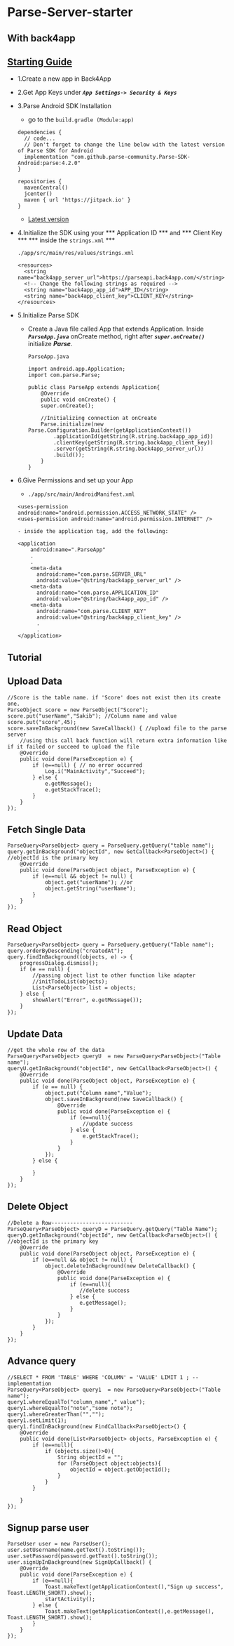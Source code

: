# Parse-Server-starter

## With back4app

## [Starting Guide](https://www.back4app.com/docs/get-started/welcome)
- 1.Create a new app in Back4App
-	2.Get App Keys under ***```App Settings-> Security & Keys```***
-	3.Parse Android SDK Installation
	-	go to the ```build.gradle (Module:app)```
    ```
    dependencies {
      // code...
      // Don't forget to change the line below with the latest version of Parse SDK for Android
      implementation "com.github.parse-community.Parse-SDK-Android:parse:4.2.0"
    }

    repositories {
      mavenCentral()
      jcenter()
      maven { url 'https://jitpack.io' }
    }
    ```
	
	-	[Latest version](https://jitpack.io/#parse-community/Parse-SDK-Android)
-	4.Initialize the SDK using your *** Application ID *** and *** Client Key *** *** inside the ```strings.xml``` ***
  
    ```./app/src/main/res/values/strings.xml```
    ```
    <resources>
      <string name="back4app_server_url">https://parseapi.back4app.com/</string>
      <!-- Change the following strings as required -->
      <string name="back4app_app_id">APP_ID</string>
      <string name="back4app_client_key">CLIENT_KEY</string>
    </resources>
    ```
		
- 5.Initialize Parse SDK
  - Create a Java file called App that extends Application. Inside ***```ParseApp.java```*** onCreate method, right after ***```super.onCreate()```*** initialize ***Parse***.

	```ParseApp.java ```
	```
	import android.app.Application;
	import com.parse.Parse;

	public class ParseApp extends Application{
	    @Override
	    public void onCreate() {
		super.onCreate();

		//Initializing connection at onCreate
		Parse.initialize(new Parse.Configuration.Builder(getApplicationContext())
			.applicationId(getString(R.string.back4app_app_id))
			.clientKey(getString(R.string.back4app_client_key))
			.server(getString(R.string.back4app_server_url))
			.build());
	    }
	}
	```
	
- 6.Give Permissions and set up your App
	 -  ```./app/src/main/AndroidManifest.xml```
    ```
    <uses-permission android:name="android.permission.ACCESS_NETWORK_STATE" />
    <uses-permission android:name="android.permission.INTERNET" />
    ```
	  - inside the application tag, add the following:

    ```
    <application
        android:name=".ParseApp"
        .
        .
        <meta-data
          android:name="com.parse.SERVER_URL"
          android:value="@string/back4app_server_url" />
        <meta-data
          android:name="com.parse.APPLICATION_ID"
          android:value="@string/back4app_app_id" />
        <meta-data
          android:name="com.parse.CLIENT_KEY"
          android:value="@string/back4app_client_key" />
          .
          .
    </application>
    ```
	
## Tutorial

## Upload Data

```
//Score is the table name. if 'Score' does not exist then its create one.
ParseObject score = new ParseObject("Score");
score.put("userName","Sakib"); //Column name and value
score.put("score",45);
score.saveInBackground(new SaveCallback() { //upload file to the parse server
    //using this call back function will return extra information like if it failed or succeed to upload the file
    @Override
    public void done(ParseException e) {
        if (e==null) { // no error occurred
            Log.i("MainActivity","Succeed");
        } else {
            e.getMessage();
            e.getStackTrace();
        }
    }
});
```

## Fetch Single Data

```
ParseQuery<ParseObject> query = ParseQuery.getQuery("table name");
query.getInBackground("objectId", new GetCallback<ParseObject>() { //objectId is the primary key
    @Override
    public void done(ParseObject object, ParseException e) {
        if (e==null && object != null) {
            object.get("userName"); //or
            object.getString("userName");
        }
    }
});
```

## Read Object

```
ParseQuery<ParseObject> query = ParseQuery.getQuery("Table name");
query.orderByDescending("createdAt");
query.findInBackground((objects, e) -> {
    progressDialog.dismiss();
    if (e == null) {
        //passing object list to other function like adapter
        //initTodoList(objects);
        List<ParseObject> list = objects;
    } else {
        showAlert("Error", e.getMessage());
    }
});
```

## Update Data

```
//get the whole row of the data
ParseQuery<ParseObject> queryU  = new ParseQuery<ParseObject>("Table name");
queryU.getInBackground("objectId", new GetCallback<ParseObject>() {
    @Override
    public void done(ParseObject object, ParseException e) {
        if (e == null) {
            object.put("Column name","Value");
            object.saveInBackground(new SaveCallback() {
                @Override
                public void done(ParseException e) {
                    if (e==null){
                        //update success
                    } else {
                        e.getStackTrace();
                    }
                }
            });
        } else {

        }
    }
});
```

## Delete Object

```
//Delete a Row--------------------------
ParseQuery<ParseObject> queryD = ParseQuery.getQuery("Table Name");
queryD.getInBackground("objectId", new GetCallback<ParseObject>() { //objectId is the primary key
    @Override
    public void done(ParseObject object, ParseException e) {
        if (e==null && object != null) {
            object.deleteInBackground(new DeleteCallback() {
                @Override
                public void done(ParseException e) {
                    if (e==null){
                       //delete success
                    } else {
                       e.getMessage();
                    }
                }
            });
        }
    }
});
```

## Advance query

```
//SELECT * FROM 'TABLE' WHERE 'COLUMN' = 'VALUE' LIMIT 1 ; --implementation
ParseQuery<ParseObject> query1  = new ParseQuery<ParseObject>("Table name");
query1.whereEqualTo("column_name"," value");
query1.whereEqualTo("note","some note");
query1.whereGreaterThan("","");
query1.setLimit(1);
query1.findInBackground(new FindCallback<ParseObject>() {
    @Override
    public void done(List<ParseObject> objects, ParseException e) {
        if (e==null){
            if (objects.size()>0){
                String objectId = "";
                for (ParseObject object:objects){
                    objectId = object.getObjectId();
                }
            }
        }

    }
});
```

## Signup parse user

```
ParseUser user = new ParseUser();
user.setUsername(name.getText().toString());
user.setPassword(password.getText().toString());
user.signUpInBackground(new SignUpCallback() {
    @Override
    public void done(ParseException e) {
        if (e==null){
            Toast.makeText(getApplicationContext(),"Sign up success", Toast.LENGTH_SHORT).show();
            startActivity();
        } else {
            Toast.makeText(getApplicationContext(),e.getMessage(), Toast.LENGTH_SHORT).show();
        }
    }
});
```

